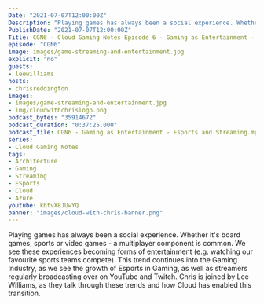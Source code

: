 ```yaml
---
Date: "2021-07-07T12:00:00Z"
Description: "Playing games has always been a social experience. Whether it's board games, sports or video games - a multiplayer component is common. We see these experiences becoming forms of entertainment (e.g. watching our favourite sports teams compete). This trend continues into the Gaming Industry, as we see the growth of eSports in Gaming, as well as streamers regularly broadcasting over on YouTube and Twitch. Chris is joined by Lee Williams, as they talk through these trends and how Cloud has enabled this transition."
PublishDate: "2021-07-07T12:00:00Z"
Title: CGN6 - Cloud Gaming Notes Episode 6 - Gaming as Entertainment - Esports and Streaming
episode: "CGN6"
image: images/game-streaming-and-entertainment.jpg
explicit: "no"
guests:
- leewilliams
hosts:
- chrisreddington
images:
- images/game-streaming-and-entertainment.jpg
- img/cloudwithchrislogo.png
podcast_bytes: "35914672"
podcast_duration: "0:37:25.000"
podcast_file: CGN6 - Gaming as Entertainment - Esports and Streaming.mp3
series:
- Cloud Gaming Notes
tags:
- Architecture
- Gaming
- Streaming
- ESports
- Cloud
- Azure
youtube: kbtvX8JUwYQ
banner: "images/cloud-with-chris-banner.png"
---
```

Playing games has always been a social experience. Whether it's board games, sports or video games - a multiplayer component is common. We see these experiences becoming forms of entertainment (e.g. watching our favourite sports teams compete). This trend continues into the Gaming Industry, as we see the growth of Esports in Gaming, as well as streamers regularly broadcasting over on YouTube and Twitch. Chris is joined by Lee Williams, as they talk through these trends and how Cloud has enabled this transition.
